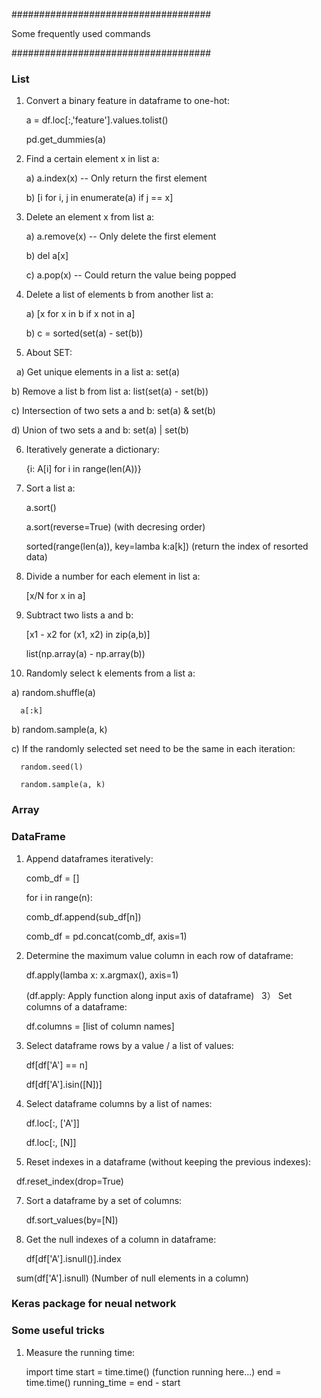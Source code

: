 ####################################

Some frequently used commands

####################################

### List
1) Convert a binary feature in dataframe to one-hot:

   a = df.loc[:,'feature'].values.tolist()
   
   pd.get_dummies(a)

2) Find a certain element x in list a:

   a) a.index(x) -- Only return the first element
   
   b) [i for i, j in enumerate(a) if j == x]
   
3) Delete an element x from list a:

   a) a.remove(x)  -- Only delete the first element
   
   b) del a[x]
   
   c) a.pop(x) -- Could return the value being popped
   
4) Delete a list of elements b from another list a:

   a) [x for x in b if x not in a]
   
   b) c = sorted(set(a) - set(b))

5) About SET:
   
   a) Get unique elements in a list a: set(a)
   
   b) Remove a list b from list a: list(set(a) - set(b))
   
   c) Intersection of two sets a and b: set(a) & set(b)
   
   d) Union of two sets a and b: set(a) | set(b)
   
6) Iteratively generate a dictionary:

   {i: A[i] for i in range(len(A))}
   
7) Sort a list a:

   a.sort()
   
   a.sort(reverse=True) (with decresing order)
   
   sorted(range(len(a)), key=lamba k:a[k]) (return the index of resorted data)
   
8) Divide a number for each element in list a:

   [x/N for x in a]
   
9) Subtract two lists a and b:

   [x1 - x2 for (x1, x2) in zip(a,b)]
   
   list(np.array(a) - np.array(b))
   
10) Randomly select k elements from a list a:

   a) random.shuffle(a)
      
      a[:k]
      
   b) random.sample(a, k)
   
   c) If the randomly selected set need to be the same in each iteration:
   
      random.seed(l)
      
      random.sample(a, k)
   
### Array



### DataFrame

1) Append dataframes iteratively: 

   comb_df = []
   
   for i in range(n):
   
      comb_df.append(sub_df[n])
      
   comb_df = pd.concat(comb_df, axis=1)

2) Determine the maximum value column in each row of dataframe:

   df.apply(lamba x: x.argmax(), axis=1)
   
   (df.apply: Apply function along input axis of dataframe)
   
3） Set columns of a dataframe:

   df.columns = [list of column names]
   
4) Select dataframe rows by a value / a list of values:

   df[df['A'] == n]
   
   df[df['A'].isin([N])]

5) Select dataframe columns by a list of names:
   
   df.loc[:, ['A']]
   
   df.loc[:, [N]]
   
6) Reset indexes in a dataframe (without keeping the previous indexes):
   
   df.reset_index(drop=True)
   
7) Sort a dataframe by a set of columns:

   df.sort_values(by=[N])
   
8) Get the null indexes of a column in dataframe:

   df[df['A'].isnull()].index
   
   sum(df['A'].isnull) (Number of null elements in a column)
   
### Keras package for neual network


### Some useful tricks

1) Measure the running time:

   import time
   start = time.time()
   (function running here...)
   end = time.time()
   running_time = end - start
